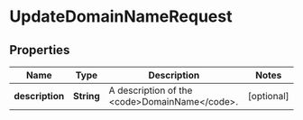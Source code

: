 

# UpdateDomainNameRequest


## Properties

| Name | Type | Description | Notes |
|------------ | ------------- | ------------- | -------------|
|**description** | **String** | A description of the &lt;code&gt;DomainName&lt;/code&gt;. |  [optional] |



